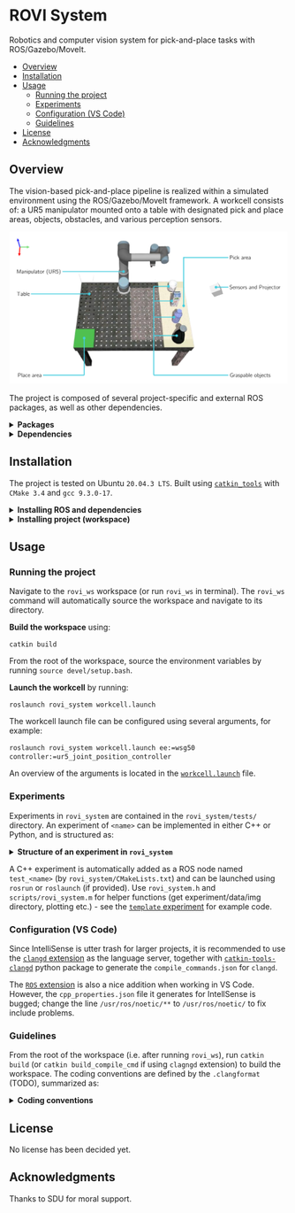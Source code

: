 # ROVI System
Robotics and computer vision system for pick-and-place tasks with ROS/Gazebo/MoveIt.

* [Overview](#overview)
* [Installation](#installation)
* [Usage](#usage)
	+ [Running the project](#running-the-project)
	+ [Experiments](#experiments)
	+ [Configuration (VS Code)](#configuration-vs-code)
	+ [Guidelines](#guidelines)
* [License](#license)
* [Acknowledgments](#acknowledgments)

## Overview

The vision-based pick-and-place pipeline is realized within a simulated environment using the ROS/Gazebo/MoveIt framework. A workcell consists of: a UR5 manipulator mounted onto a table with designated pick and place areas, objects, obstacles, and various perception sensors.

![rovi-workcell](/rovi_system/assets/img/rovi-workcell.png)

The project is composed of several project-specific and external ROS packages, as well as other dependencies.

<details>
<summary><strong>Packages</strong></summary></br>

| Package                                                     | Description                                                                    |
|-------------------------------------------------------------|--------------------------------------------------------------------------------|
| [`rovi_system`](/rovi_system)                               | Main project package with examples and tests                                   |
| [`rovi_models`](/rovi_models)                               | Gazebo models and worlds for the the ROVI workcell                             |
| [`rovi_planner`](/rovi_planner)                             | Interpolation-based trajectory generation                                      |
| [`rovi_vision`](/rovi_vision)                               | Computer vision-based pose estimation methods for objects in the ROVI workcell |
| [`ur5_ros`](https://github.com/martinandrovich/ur5_ros)     | Integration of UR5 robot into ROS/Gazebo/MoveIt environment                    |
| [`ros_utils`](https://github.com/martinandrovich/ros_utils) | Collection of modern utilities for the ROS/Gazebo/MoveIt workflow              |
| [`qp_oases`](https://github.com/dscho15/qp_oases)           | Port of qpOASES library to ROS                                                 |

For more information, please refer to the `README.md` of a specific package.

</details>

<details>
<summary><strong>Dependencies</strong></summary></br>

* [ROS (noetic)][ros] - framework for robot operation
* [Gazebo][gazebo] - robot simulation environment
* [rosdep] - management of ROS system dependecies
* [vcstool] - automated workspace configuration
* [catkin_tools] - command line tools for working with catkin workspaces
* [export_fig] + [Ghostscript] - exporting figures in MATLAB (optional)

</details>

## Installation

The project is tested on Ubuntu `20.04.3 LTS`. Built using [`catkin_tools`][catkin_tools] with `CMake 3.4` and `gcc 9.3.0-17`.

<details>
<summary><strong>Installing ROS and dependencies</strong></summary></br>

1) Install ROS (Desktop-Full Install) and `rosdep` ([guide](http://wiki.ros.org/noetic/Installation/Ubuntu))
2) Install `vcstool` ([guide](https://github.com/dirk-thomas/vcstool#how-to-install-vcstool))
```
sudo apt install python3-vcstool
```
3) Install `catkin_tools` ([guide](https://catkin-tools.readthedocs.io/en/latest/installing.html#installing-on-ubuntu-with-apt-get))
```
sudo apt install python3-catkin-tools
```

</details>

<details>
<summary><strong>Installing project (workspace)</strong></summary></br>

Make sure you have Git SSH configured properly as per [this guide](https://docs.github.com/en/github/authenticating-to-github/connecting-to-github-with-ssh).

Download [`setup.bash`](https://github.com/martinandrovich/rovi_system/raw/main/setup.bash) (← right click and save as) to where the workspace should be created.

Open a terminal, navigate to the file, make it executable with `chmod +x setup.bash`, and execute the file in the current shell as `source setup.bash`. This will create a catkin workspace and download all necessary packages.

</details>

## Usage

### Running the project

Navigate to the `rovi_ws` workspace (or run `rovi_ws` in terminal). The `rovi_ws` command will  automatically source the workspace and navigate to its directory.

**Build the workspace** using:

```
catkin build
```

From the root of the workspace, source the environment variables by running `source devel/setup.bash`. 

**Launch the workcell** by running:

```
roslaunch rovi_system workcell.launch
```

The workcell launch file can be configured using several arguments, for example:

```
roslaunch rovi_system workcell.launch ee:=wsg50 controller:=ur5_joint_position_controller
```

An overview of the arguments is located in the [`workcell.launch`](rovi_system/launch/workcell.launch) file.

### Experiments

Experiments in `rovi_system` are contained in the `rovi_system/tests/` directory. An experiment of `<name>` can be implemented in either C++ or Python, and is structured as:

<details>
<summary><strong>Structure of an experiment in <code>rovi_system</code></strong></summary></br>

```
rovi_system/tests/                 # directory for all experiments in rovi_system
|
└── <name>/                        # experiment directory
    |
    ├── img/                       # exported plots
    ├── data/                      # directory with time-stamped trials
    |   ├── 20210105_000322/      
    |   └── ...
    |
    ├── test_<name>.cpp            # source code for experiment (ROS node named test_<name>)
    ├── test_<name>.py             # python code for experiment
    ├── test_<name>.launch         # launch file for experiment
    ├── test_<name>.m              # MATLAB code for data manipulation/plotting using export_fig
    └── README.md                  # documentation of experiment
```
</details>

A C++ experiment is automatically added as a ROS node named `test_<name>` (by `rovi_system/CMakeLists.txt`) and can be launched using `rosrun` or `roslaunch` (if provided). Use `rovi_system.h` and `scripts/rovi_system.m` for helper functions (get experiment/data/img directory, plotting etc.) - see the [`template` experiment](/rovi_system/tests/template) for example code.

### Configuration (VS Code)

Since IntelliSense is utter trash for larger projects, it is recommended to use the [`clangd` extension](https://marketplace.visualstudio.com/items?itemName=llvm-vs-code-extensions.vscode-clangd) as the language server, together with [`catkin-tools-clangd`](https://pypi.org/project/catkin-tools-clangd/) python package to generate the `compile_commands.json` for `clangd`.

The [`ROS` extension](https://marketplace.visualstudio.com/items?itemName=ms-iot.vscode-ros) is also a nice addition when working in VS Code. However, the `cpp_properties.json` file it generates for IntellSense is bugged; change the line `/usr/ros/noetic/**` to `/usr/ros/noetic/` to fix include problems.

### Guidelines

From the root of the workspace (i.e. after running `rovi_ws`), run `catkin build` (or `catkin build_compile_cmd` if using `clagngd` extension) to build the workspace. The coding conventions are defined by the `.clangformat` (TODO), summarized as:

<details>
<summary><strong>Coding conventions</code></strong></summary></br>

- Indent with tabs, align with spaces
- Comments in lower-case, add URLs to external resources
- Consistent interfaces accross the project (e.g. args and return values)
- Always review the code and examples of a package before adding new code
- Examples of methods/classes etc. is a must (in `/examples`)
- Commit in blocks of relevant code with short and descriptive messages (typically all lower-case)
- Proper includes, cmake and package manifest
- Segregate code properly in packages; generic utilities go in `ros_utils` pkg
- [ROS Best Practices](https://github.com/leggedrobotics/ros_best_practices/wiki)
- ~~Look at `rovi_system/examples/code_conventions.cpp` (TODO) for inspiration~~
- ~~Add any bugs/issues/todos to GitHub Issues~~
</details>

## License

No license has been decided yet.

## Acknowledgments

Thanks to SDU for moral support.

<!-- LINKS -->

[semver]: http://semver.org/
[releases]: about:blank
[changelog]: CHANGELOG.md
[wiki]: about:blank

[ros]: http://wiki.ros.org/noetic
[gazebo]: http://gazebosim.org
[rosdep]: https://wiki.ros.org/rosdep
[vcstool]: https://github.com/dirk-thomas/vcstool
[catkin_tools]: https://catkin-tools.readthedocs.io
[export_fig]: https://se.mathworks.com/matlabcentral/fileexchange/23629-export_fig
[Ghostscript]: https://ghostscript.com/index.html

